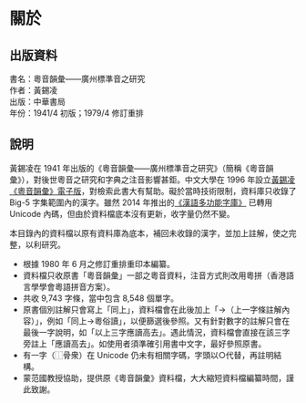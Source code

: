 關於
====

出版資料
--------
書名：粵音韻彙——廣州標準音之研究<br>
作者：黃錫凌<br>
出版：中華書局<br>
年份：1941/4 初版；1979/4 修訂重排<br>

說明
----
黃錫凌在 1941 年出版的《粵音韻彙——廣州標準音之研究》（簡稱《粵音韻彙》），對後世粵音之研究和字典之注音影響甚鉅。中文大學在 1996 年設立[黃錫凌《粵音韻彙》電子版](https://humanum.arts.cuhk.edu.hk/Lexis/Canton/)，對檢索此書大有幫助。礙於當時技術限制，資料庫只收錄了 Big-5 字集範圍內的漢字。雖然 2014 年推出的[《漢語多功能字庫》](http://humanum.arts.cuhk.edu.hk/Lexis/lexi-mf/) 已轉用 Unicode 內碼，但由於資料檔底本沒有更新，收字量仍然不變。

本目錄內的資料檔以原有資料庫為底本，補回未收錄的漢字，並加上註解，使之完整，以利研究。

 * 根據 1980 年 6 月之修訂重排重印本編纂。
 * 資料檔只收原書「粵音韻彙」一部之粵音資料，注音方式則改用粵拼（香港語言學學會粵語拼音方案）。
 * 共收 9,743 字條，當中包含 8,548 個單字。
 * 原書個別註解只會寫上「同上」，資料檔會在此後加上「→（上一字條註解內容）」，例如「同上→粵俗讀」，以便篩選後參照。又有針對數字的註解只會在最後一字說明，如「以上三字應讀高去」。遇此情況，資料檔會直接在該三字旁註上「應讀高去」。如使用者須準確引用書中文字，最好參照原書。
 * 有一字（⿰骨衆）在 Unicode 仍未有相關字碼，字頭以○代替，再註明結構。
 * 蒙范國教授協助，提供原《粵音韻彙》資料檔，大大縮短資料檔編纂時間，謹此致謝。
